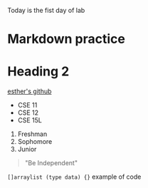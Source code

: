 Today is the fist day of lab
# Markdown practice
# Heading 2

[esther's github](https://estherrrluya.github.io/cse15l-lab-reports-wi23/)

* CSE 11
* CSE 12
* CSE 15L

1. Freshman
2. Sophomore
3. Junior

> "Be Independent"

`[]arraylist (type data) {}` example of code

